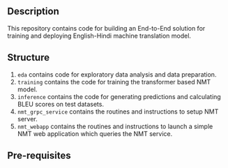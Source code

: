 ## Description
This repository contains code for building an End-to-End solution for training and deploying English-Hindi machine translation model.

## Structure
1. `eda` contains code for exploratory data analysis and data preparation. 
2. `training` contains the code for training the transformer based NMT model.
3. `inference` contains the code for generating predictions and calculating BLEU scores on test datasets.
4. `nmt_grpc_service` contains the routines and instructions to setup NMT server.
5. `nmt_webapp` contains the routines and instructions to launch a simple NMT web application which queries the NMT service.

## Pre-requisites
